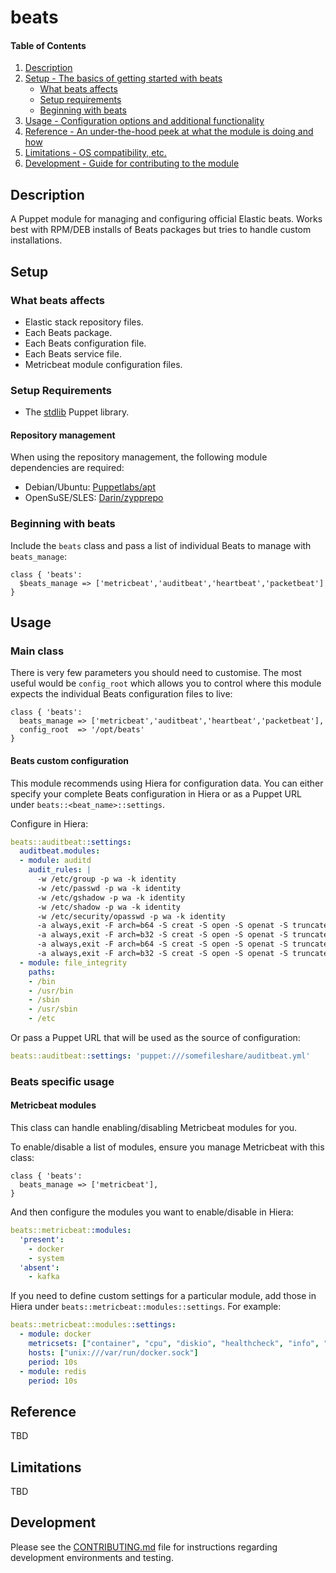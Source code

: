 
# beats

#### Table of Contents

1. [Description](#description)
2. [Setup - The basics of getting started with beats](#setup)
    * [What beats affects](#what-beats-affects)
    * [Setup requirements](#setup-requirements)
    * [Beginning with beats](#beginning-with-beats)
3. [Usage - Configuration options and additional functionality](#usage)
4. [Reference - An under-the-hood peek at what the module is doing and how](#reference)
5. [Limitations - OS compatibility, etc.](#limitations)
6. [Development - Guide for contributing to the module](#development)

## Description

A Puppet module for managing and configuring official Elastic beats. Works best with RPM/DEB installs of Beats packages but tries to handle custom installations.

## Setup

### What beats affects

* Elastic stack repository files.
* Each Beats package.
* Each Beats configuration file.
* Each Beats service file.
* Metricbeat module configuration files.

### Setup Requirements

* The [stdlib](https://forge.puppetlabs.com/puppetlabs/stdlib) Puppet library.

#### Repository management

When using the repository management, the following module dependencies are required:

* Debian/Ubuntu: [Puppetlabs/apt](http://forge.puppetlabs.com/puppetlabs/apt)
* OpenSuSE/SLES: [Darin/zypprepo](https://forge.puppetlabs.com/darin/zypprepo)

### Beginning with beats

Include the `beats` class and pass a list of individual Beats to manage with `beats_manage`:

```puppet
class { 'beats':
  $beats_manage => ['metricbeat','auditbeat','heartbeat','packetbeat']
}
```

## Usage

### Main class

There is very few parameters you should need to customise.  The most useful would be `config_root` which allows you to control where this module expects the individual Beats configuration files to live:

```puppet
class { 'beats':
  beats_manage => ['metricbeat','auditbeat','heartbeat','packetbeat'],
  config_root  => '/opt/beats'
}
```

#### Beats custom configuration

This module recommends using Hiera for configuration data.  You can either specify your complete Beats configuration in Hiera or as a Puppet URL under `beats::<beat_name>::settings`.

Configure in Hiera:

```yaml
beats::auditbeat::settings:
  auditbeat.modules:
  - module: auditd
    audit_rules: |
      -w /etc/group -p wa -k identity
      -w /etc/passwd -p wa -k identity
      -w /etc/gshadow -p wa -k identity
      -w /etc/shadow -p wa -k identity
      -w /etc/security/opasswd -p wa -k identity
      -a always,exit -F arch=b64 -S creat -S open -S openat -S truncate -S ftruncate -F exit=-EACCES -F auid>=1000 -F auid!=4294967295 -k access
      -a always,exit -F arch=b32 -S creat -S open -S openat -S truncate -S ftruncate -F exit=-EACCES -F auid>=1000 -F auid!=4294967295 -k access
      -a always,exit -F arch=b64 -S creat -S open -S openat -S truncate -S ftruncate -F exit=-EPERM -F auid>=1000 -F auid!=4294967295 -k access
      -a always,exit -F arch=b32 -S creat -S open -S openat -S truncate -S ftruncate -F exit=-EPERM -F auid>=1000 -F auid!=4294967295 -k access
  - module: file_integrity
    paths:
    - /bin
    - /usr/bin
    - /sbin
    - /usr/sbin
    - /etc
```

Or pass a Puppet URL that will be used as the source of configuration:

```yaml
beats::auditbeat::settings: 'puppet:///somefileshare/auditbeat.yml'
```

### Beats specific usage

#### Metricbeat modules

This class can handle enabling/disabling Metricbeat modules for you.

To enable/disable a list of modules, ensure you manage Metricbeat with this class:

```puppet
class { 'beats':
  beats_manage => ['metricbeat'],
}
```

And then configure the modules you want to enable/disable in Hiera:

```yaml
beats::metricbeat::modules:
  'present':
    - docker
    - system
  'absent':
    - kafka
```

If you need to define custom settings for a particular module, add those in Hiera under `beats::metricbeat::modules::settings`. For example:

```yaml
beats::metricbeat::modules::settings:
  - module: docker
    metricsets: ["container", "cpu", "diskio", "healthcheck", "info", "memory", "network"]
    hosts: ["unix:///var/run/docker.sock"]
    period: 10s
  - module: redis
    period: 10s
```

## Reference

TBD

## Limitations

TBD

## Development

Please see the [CONTRIBUTING.md](CONTRIBUTING.md) file for instructions regarding development environments and testing.
